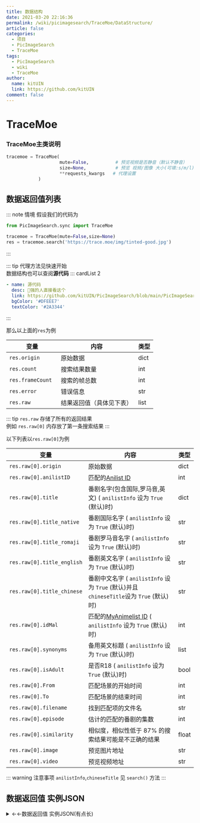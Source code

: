 ```yaml
---
title: 数据结构
date: 2021-03-20 22:16:36
permalink: /wiki/picimagesearch/TraceMoe/DataStructure/
article: false
categories:
  - 项目
  - PicImageSearch
  - TraceMoe
tags:
  - PicImageSearch
  - wiki
  - TraceMoe
author: 
  name: kitUIN
  link: https://github.com/kitUIN
comment: false
---
```

# TraceMoe

### TraceMoe主类说明
```python
tracemoe = TraceMoe(
                    mute=False,          # 预览视频是否静音（默认不静音）
                    size=None,           # 预览 视频/图像 大小(可填:s/m/l)(小/中/大)
                    **requests_kwargs   # 代理设置
            )
```
## 数据返回值列表
::: note 情境
假设我们的代码为
```python
from PicImageSearch.sync import TraceMoe

tracemoe = TraceMoe(mute=False,size=None)
res = tracemoe.search('https://trace.moe/img/tinted-good.jpg')
```
:::

::: tip
代理方法见快速开始  
数据结构也可以查阅**源代码**
::: cardList 2
```yaml
- name: 源代码
  desc: 🚀强的人直接看这个
  link: https://github.com/kitUIN/PicImageSearch/blob/main/PicImageSearch/Utils/tracemoe.py
  bgColor: '#DFEEE7'
  textColor: '#2A3344'
```
:::

那么以上面的`res`为例

|变量              |   内容             |  类型  |
|----             | ----              | ----  |
|`res.origin `          |原始数据|dict|
|`res.count `          |搜索结果数量|int|
|`res.frameCount `    |搜索的帧总数|int|
|`res.error `    |错误信息|str|
|`res.raw`|结果返回值（具体见下表）|list|

::: tip
`res.raw` 存储了所有的返回结果  
例如 `res.raw[0]` 内存放了第一条搜索结果
:::

以下列表以`res.raw[0]`为例  


|变量              |   内容             |  类型  |
|----              | ----              | ----  |
|`res.raw[0].origin `          |原始数据|dict|
|`res.raw[0].anilistID`       |匹配的[Anilist  ID](https://anilist.co/) |int|
|`res.raw[0].title`            |番剧名字(包含国际,罗马音,英文)  ( `anilistInfo` 设为 `True` (默认)时) |dict|
|`res.raw[0].title_native`     |番剧国际名字  ( `anilistInfo` 设为 `True` (默认)时) |str|
|`res.raw[0].title_romaji`    |番剧罗马音名字  ( `anilistInfo` 设为 `True` (默认)时) |str|
|`res.raw[0].title_english`   |番剧英文名字  ( `anilistInfo` 设为 `True` (默认)时) |str|
|`res.raw[0].title_chinese`   |番剧中文名字  ( `anilistInfo` 设为 `True` (默认)并且`chineseTitle`设为 `True` (默认)时) |str|
|`res.raw[0].idMal`           |匹配的[MyAnimelist  ID](https://myanimelist.net/)   ( `anilistInfo` 设为 `True` (默认)时) |int|
|`res.raw[0].synonyms`         |备用英文标题  ( `anilistInfo` 设为 `True` (默认)时) |list|
|`res.raw[0].isAdult`         |是否R18  ( `anilistInfo` 设为 `True` (默认)时)|bool|
|`res.raw[0].From`             |匹配场景的开始时间|int|
|`res.raw[0].To`               |匹配场景的结束时间|int|
|`res.raw[0].filename`         |找到匹配项的文件名|str|
|`res.raw[0].episode`          |估计的匹配的番剧的集数|int|
|`res.raw[0].similarity`       |相似度，相似性低于 87% 的搜索结果可能是不正确的结果|float|
|`res.raw[0].image`         |预览图片地址|str|
|`res.raw[0].video`         |预览视频地址|str|

::: warning 注意事项
`anilistInfo`,`chineseTitle` 见 `search()` 方法
:::

## 数据返回值 实例JSON
<details>
  <summary>←←数据返回值 实例JSON(有点长)</summary>
  
```json
    {
  "frameCount": 12121350,
  "error": "",
  "result": [
    {
      "anilist": 11887,
      "filename": "Kokoro Connect - 05 (BD 1280x720 x264 AACx2).mp4",
      "episode": 5,
      "from": 1169.17,
      "to": 1174.92,
      "similarity": 0.9758578643762691,
      "video": "https://media.trace.moe/video/11887/Kokoro%20Connect%20-%2005%20(BD%201280x720%20x264%20AACx2).mp4?t\u003d1172.045\u0026token\u003dREUQ6vB5db3YYcJNvDnxrb4QoA",
      "image": "https://media.trace.moe/image/11887/Kokoro%20Connect%20-%2005%20(BD%201280x720%20x264%20AACx2).mp4?t\u003d1172.045\u0026token\u003dREUQ6vB5db3YYcJNvDnxrb4QoA"
    },
    {
      "anilist": 21703,
      "filename": "[Ohys-Raws] Fune o Amu - 05 (CX 1280x720 x264 AAC).mp4",
      "episode": 5,
      "from": 487.67,
      "to": 487.83,
      "similarity": 0.8391268802872566,
      "video": "https://media.trace.moe/video/21703/%5BOhys-Raws%5D%20Fune%20o%20Amu%20-%2005%20(CX%201280x720%20x264%20AAC).mp4?t\u003d487.75\u0026token\u003diVSsWaEVAcocKi0cMSVATTGf1O4",
      "image": "https://media.trace.moe/image/21703/%5BOhys-Raws%5D%20Fune%20o%20Amu%20-%2005%20(CX%201280x720%20x264%20AAC).mp4?t\u003d487.75\u0026token\u003diVSsWaEVAcocKi0cMSVATTGf1O4"
    },
    {
      "anilist": 21703,
      "filename": "[Leopard-Raws] Fune o Amu - 05 RAW (THK 1280x720 x264 AAC).mp4",
      "episode": 5,
      "from": 487.5,
      "to": 487.58,
      "similarity": 0.8371642646044424,
      "video": "https://media.trace.moe/video/21703/%5BLeopard-Raws%5D%20Fune%20o%20Amu%20-%2005%20RAW%20(THK%201280x720%20x264%20AAC).mp4?t\u003d487.53999999999996\u0026token\u003dciaYOUG0PBBcITNc2aV3LEbloo",
      "image": "https://media.trace.moe/image/21703/%5BLeopard-Raws%5D%20Fune%20o%20Amu%20-%2005%20RAW%20(THK%201280x720%20x264%20AAC).mp4?t\u003d487.53999999999996\u0026token\u003dciaYOUG0PBBcITNc2aV3LEbloo"
    },
    {
      "anilist": 21,
      "filename": "[OPFansMaplesnow][One_Piece][780][MP4].mp4",
      "episode": 780,
      "from": 716.08,
      "to": 716.75,
      "similarity": 0.8362752569452551,
      "video": "https://media.trace.moe/video/21/%5BOPFansMaplesnow%5D%5BOne_Piece%5D%5B780%5D%5BMP4%5D.mp4?t\u003d716.415\u0026token\u003dgib00MBIYdKYrmdfNV1KgDJp1s",
      "image": "https://media.trace.moe/image/21/%5BOPFansMaplesnow%5D%5BOne_Piece%5D%5B780%5D%5BMP4%5D.mp4?t\u003d716.415\u0026token\u003dgib00MBIYdKYrmdfNV1KgDJp1s"
    },
    {
      "anilist": 21,
      "filename": "[Skytree][海贼王][One_Piece][780][GB_JP][X264_AAC][720P][CRRIP][天空树双语字幕组].mp4",
      "episode": 780,
      "from": 714.33,
      "to": 716.67,
      "similarity": 0.8351087470692394,
      "video": "https://media.trace.moe/video/21/%5BSkytree%5D%5B%E6%B5%B7%E8%B4%BC%E7%8E%8B%5D%5BOne_Piece%5D%5B780%5D%5BGB_JP%5D%5BX264_AAC%5D%5B720P%5D%5BCRRIP%5D%5B%E5%A4%A9%E7%A9%BA%E6%A0%91%E5%8F%8C%E8%AF%AD%E5%AD%97%E5%B9%95%E7%BB%84%5D.mp4?t\u003d715.5\u0026token\u003dL4G5sTqRwlgw9DK2lYNcpZhBIY",
      "image": "https://media.trace.moe/image/21/%5BSkytree%5D%5B%E6%B5%B7%E8%B4%BC%E7%8E%8B%5D%5BOne_Piece%5D%5B780%5D%5BGB_JP%5D%5BX264_AAC%5D%5B720P%5D%5BCRRIP%5D%5B%E5%A4%A9%E7%A9%BA%E6%A0%91%E5%8F%8C%E8%AF%AD%E5%AD%97%E5%B9%95%E7%BB%84%5D.mp4?t\u003d715.5\u0026token\u003dL4G5sTqRwlgw9DK2lYNcpZhBIY"
    },
    {
      "anilist": 4562,
      "filename": "痴漢十人隊 THE ANIMATION 1 〜獲物たちの黄昏〜.mp4",
      "episode": 1,
      "from": 4.5,
      "to": 4.5,
      "similarity": 0.8348533618245904,
      "video": "https://media.trace.moe/video/4562/%E7%97%B4%E6%BC%A2%E5%8D%81%E4%BA%BA%E9%9A%8A%20THE%20ANIMATION%201%20%E3%80%9C%E7%8D%B2%E7%89%A9%E3%81%9F%E3%81%A1%E3%81%AE%E9%BB%84%E6%98%8F%E3%80%9C.mp4?t\u003d4.5\u0026token\u003d8vcR8HnDaLOzAanzNBoTDO1CPzo",
      "image": "https://media.trace.moe/image/4562/%E7%97%B4%E6%BC%A2%E5%8D%81%E4%BA%BA%E9%9A%8A%20THE%20ANIMATION%201%20%E3%80%9C%E7%8D%B2%E7%89%A9%E3%81%9F%E3%81%A1%E3%81%AE%E9%BB%84%E6%98%8F%E3%80%9C.mp4?t\u003d4.5\u0026token\u003d8vcR8HnDaLOzAanzNBoTDO1CPzo"
    },
    {
      "anilist": 97821,
      "filename": "Alice to Zouroku - 03 (BD 1280x720 x264 AACx2).mp4",
      "episode": 3,
      "from": 663.17,
      "to": 663.25,
      "similarity": 0.8305322939690996,
      "video": "https://media.trace.moe/video/97821/Alice%20to%20Zouroku%20-%2003%20(BD%201280x720%20x264%20AACx2).mp4?t\u003d663.21\u0026token\u003doK2KAIG2vh7tAeQrqur4Kpjvc",
      "image": "https://media.trace.moe/image/97821/Alice%20to%20Zouroku%20-%2003%20(BD%201280x720%20x264%20AACx2).mp4?t\u003d663.21\u0026token\u003doK2KAIG2vh7tAeQrqur4Kpjvc"
    },
    {
      "anilist": 97821,
      "filename": "[Leopard-Raws] Alice to Zouroku - 03 RAW (SUN 1280x720 x264 AAC).mp4",
      "episode": 3,
      "from": 671.67,
      "to": 671.75,
      "similarity": 0.8305036829174742,
      "video": "https://media.trace.moe/video/97821/%5BLeopard-Raws%5D%20Alice%20to%20Zouroku%20-%2003%20RAW%20(SUN%201280x720%20x264%20AAC).mp4?t\u003d671.71\u0026token\u003dRvUQZEeEU5v1zwaetTjkJfkwL4",
      "image": "https://media.trace.moe/image/97821/%5BLeopard-Raws%5D%20Alice%20to%20Zouroku%20-%2003%20RAW%20(SUN%201280x720%20x264%20AAC).mp4?t\u003d671.71\u0026token\u003dRvUQZEeEU5v1zwaetTjkJfkwL4"
    },
    {
      "anilist": 21,
      "filename": "[Leopard-Raws] One Piece - 780 RAW (CX 1280x720 x264 AAC).mp4",
      "episode": 780,
      "from": 725.33,
      "to": 726.58,
      "similarity": 0.8289718918856834,
      "video": "https://media.trace.moe/video/21/%5BLeopard-Raws%5D%20One%20Piece%20-%20780%20RAW%20(CX%201280x720%20x264%20AAC).mp4?t\u003d725.955\u0026token\u003dbb0AjLcQrE3AuAu7wzvRWKyR6g",
      "image": "https://media.trace.moe/image/21/%5BLeopard-Raws%5D%20One%20Piece%20-%20780%20RAW%20(CX%201280x720%20x264%20AAC).mp4?t\u003d725.955\u0026token\u003dbb0AjLcQrE3AuAu7wzvRWKyR6g"
    },
    {
      "anilist": 12431,
      "filename": "[EMD][Uchuu Kyoudai][16][BIG5][X264_AAC][1280X720][9022A07D].mp4",
      "episode": 16,
      "from": 1259.67,
      "to": 1260.92,
      "similarity": 0.8265738245233267,
      "video": "https://media.trace.moe/video/12431/%5BEMD%5D%5BUchuu%20Kyoudai%5D%5B16%5D%5BBIG5%5D%5BX264_AAC%5D%5B1280X720%5D%5B9022A07D%5D.mp4?t\u003d1260.295\u0026token\u003dU5znosmmSIODGTYmdsyIlgqqYY",
      "image": "https://media.trace.moe/image/12431/%5BEMD%5D%5BUchuu%20Kyoudai%5D%5B16%5D%5BBIG5%5D%5BX264_AAC%5D%5B1280X720%5D%5B9022A07D%5D.mp4?t\u003d1260.295\u0026token\u003dU5znosmmSIODGTYmdsyIlgqqYY"
    }
  ]
}
    
```

</details>
